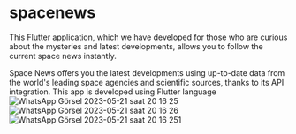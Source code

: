 # spacenews
This Flutter application, which we have developed for those who are curious about the mysteries and latest developments, allows you to follow the current space news instantly.

Space News offers you the latest developments using up-to-date data from the world's leading space agencies and scientific sources, thanks to its API integration. This app is developed using Flutter language![WhatsApp Görsel 2023-05-21 saat 20 16 25](https://github.com/alpertinver/spacenews/assets/121678825/7ccbafd7-071a-45f8-a979-8ee28e6568e6)
![WhatsApp Görsel 2023-05-21 saat 20 16 26](https://github.com/alpertinver/spacenews/assets/121678825/bf8a31dc-4498-4927-88e4-61e45f5603ec)
![WhatsApp Görsel 2023-05-21 saat 20 16 251](https://github.com/alpertinver/spacenews/assets/121678825/cd4deb47-52ae-4e19-8e24-eb13cd1a8990)
